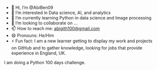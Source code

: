 - 👋 Hi, I’m @AbiBen09
- 👀 I’m interested in Data science, AI, and analytics
- 🌱 I’m currently learning Python in data science and Image processing
- 💞️ I’m looking to collaborate on ...
- 📫 How to reach me: abigith100@gmail.com
- 😄 Pronouns: He/Him
- ⚡ Fun fact: I am a new learner getting to display my work and projects on GitHub and to gather knowledge, looking for jobs that provide experience in England, UK.

I am doing a Python 100 days challenge.
<!---
AbiBen09/AbiBen09 is a ✨ special ✨ repository because its `README.md` (this file) appears on your GitHub profile.
You can click the Preview link to take a look at your changes.
--->
